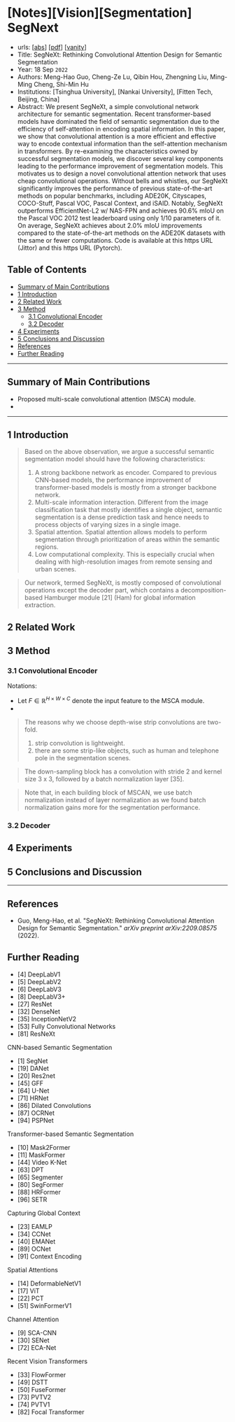 # [Notes][Vision][Segmentation] SegNext <!-- omit in toc -->

* urls: [[abs](https://arxiv.org/abs/2209.08575)]
    [[pdf](https://arxiv.org/pdf/2209.08575.pdf)]
    [[vanity](https://www.arxiv-vanity.com/papers/2209.08575/)]
* Title: SegNeXt: Rethinking Convolutional Attention Design for Semantic Segmentation
* Year: 18 Sep `2022`
* Authors: Meng-Hao Guo, Cheng-Ze Lu, Qibin Hou, Zhengning Liu, Ming-Ming Cheng, Shi-Min Hu
* Institutions: [Tsinghua University], [Nankai University], [Fitten Tech, Beijing, China]
* Abstract: We present SegNeXt, a simple convolutional network architecture for semantic segmentation. Recent transformer-based models have dominated the field of semantic segmentation due to the efficiency of self-attention in encoding spatial information. In this paper, we show that convolutional attention is a more efficient and effective way to encode contextual information than the self-attention mechanism in transformers. By re-examining the characteristics owned by successful segmentation models, we discover several key components leading to the performance improvement of segmentation models. This motivates us to design a novel convolutional attention network that uses cheap convolutional operations. Without bells and whistles, our SegNeXt significantly improves the performance of previous state-of-the-art methods on popular benchmarks, including ADE20K, Cityscapes, COCO-Stuff, Pascal VOC, Pascal Context, and iSAID. Notably, SegNeXt outperforms EfficientNet-L2 w/ NAS-FPN and achieves 90.6% mIoU on the Pascal VOC 2012 test leaderboard using only 1/10 parameters of it. On average, SegNeXt achieves about 2.0% mIoU improvements compared to the state-of-the-art methods on the ADE20K datasets with the same or fewer computations. Code is available at this https URL (Jittor) and this https URL (Pytorch).

## Table of Contents <!-- omit in toc -->

- [Summary of Main Contributions](#summary-of-main-contributions)
- [1 Introduction](#1-introduction)
- [2 Related Work](#2-related-work)
- [3 Method](#3-method)
  - [3.1 Convolutional Encoder](#31-convolutional-encoder)
  - [3.2 Decoder](#32-decoder)
- [4 Experiments](#4-experiments)
- [5 Conclusions and Discussion](#5-conclusions-and-discussion)
- [References](#references)
- [Further Reading](#further-reading)

----------------------------------------------------------------------------------------------------

## Summary of Main Contributions

* Proposed multi-scale convolutional attention (MSCA) module.
* 

----------------------------------------------------------------------------------------------------

## 1 Introduction

> Based on the above observation, we argue a successful semantic segmentation model should have the following characteristics:
> 1. A strong backbone network as encoder. Compared to previous CNN-based models, the performance improvement of transformer-based models is mostly from a stronger backbone network.
> 2. Multi-scale information interaction. Different from the image classification task that mostly identifies a single object, semantic segmentation is a dense prediction task and hence needs to process objects of varying sizes in a single image.
> 3. Spatial attention. Spatial attention allows models to perform segmentation through prioritization of areas within the semantic regions.
> 4. Low computational complexity. This is especially crucial when dealing with high-resolution images from remote sensing and urban scenes.

> Our network, termed SegNeXt, is mostly composed of convolutional operations except the decoder part, which contains a decomposition-based Hamburger module [21] (Ham) for global information extraction.

## 2 Related Work

## 3 Method

### 3.1 Convolutional Encoder

Notations:
* Let $F \in \mathbb{R}^{H \times W \times C}$ denote the input feature to the MSCA module.
* 

> The reasons why we choose depth-wise strip convolutions are two-fold.
> 1. strip convolution is lightweight.
> 2. there are some strip-like objects, such as human and telephone pole in the segmentation scenes.

> The down-sampling block has a convolution with stride 2 and kernel size 3 x 3, followed by a batch normalization layer [35].

> Note that, in each building block of MSCAN, we use batch normalization instead of layer normalization as we found batch normalization gains more for the segmentation performance.

### 3.2 Decoder

## 4 Experiments

## 5 Conclusions and Discussion

----------------------------------------------------------------------------------------------------

## References

* Guo, Meng-Hao, et al. "SegNeXt: Rethinking Convolutional Attention Design for Semantic Segmentation." *arXiv preprint arXiv:2209.08575* (2022).

## Further Reading

* [4] DeepLabV1
* [5] DeepLabV2
* [6] DeepLabV3
* [8] DeepLabV3+
* [27] ResNet
* [32] DenseNet
* [35] InceptionNetV2
* [53] Fully Convolutional Networks
* [81] ResNeXt

CNN-based Semantic Segmentation

* [1] SegNet
* [19] DANet
* [20] Res2net
* [45] GFF
* [64] U-Net
* [71] HRNet
* [86] Dilated Convolutions
* [87] OCRNet
* [94] PSPNet

Transformer-based Semantic Segmentation

* [10] Mask2Former
* [11] MaskFormer
* [44] Video K-Net
* [63] DPT
* [65] Segmenter
* [80] SegFormer
* [88] HRFormer
* [96] SETR

Capturing Global Context

* [23] EAMLP
* [34] CCNet
* [40] EMANet
* [89] OCNet
* [91] Context Encoding

Spatial Attentions

* [14] DeformableNetV1
* [17] ViT
* [22] PCT
* [51] SwinFormerV1

Channel Attention

* [9] SCA-CNN
* [30] SENet
* [72] ECA-Net

Recent Vision Transformers

* [33] FlowFormer
* [49] DSTT
* [50] FuseFormer
* [73] PVTV2
* [74] PVTV1
* [82] Focal Transformer
